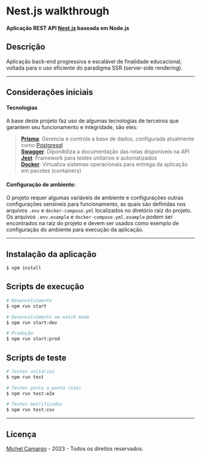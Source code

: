# Nest.js walkthrough
#### Aplicação REST API [Nest.js](https://github.com/nestjs/nest) baseada em Node.js


## Descrição
Aplicação back-end progressiva e escalável de finalidade educacional, voltada para o uso eficiente do paradigma SSR (server-side rendering).

---
## Considerações iniciais
#### Tecnologias
A base deste projeto faz uso de algumas tecnologias de terceiros que garantem seu funcionamento e integridade, são eles: 

> **[Prisma](https://www.prisma.io/)**: Gerencia e controla a base de dados, configurada atualmente como [Postgresql](https://www.postgresql.org/about/)
> <br>
> **[Swagger](https://swagger.io/)**: Diponibiliza a documentação das rotas disponíveis na API
> <br>
> **[Jest](https://jestjs.io/)**: Framework para testes unitários e automatizados
> <br>
> **[Docker](https://www.docker.com/)**: Virtualiza sistemas operacionais para entrega da aplicação em pacotes (containers)

#### Configuração de ambiente:
O projeto requer algumas variáveis de ambiente e configurações outras configurações sensíveis para funcionamento, as quais são definidas nos arquivos 
```.env``` e ```docker-compose.yml``` localizados no diretório raíz do projeto.
<br>
Os arquivos ```.env.example``` e ```docker-compose.yml.example``` podem ser encontrados na raíz do projeto e 
devem ser usados como exemplo de configuração do ambiente para execução da aplicação.

---

## Instalação da aplicação

```bash
$ npm install
```


## Scripts de execução

```bash
# Desenvolvimento
$ npm run start
```

```bash
# Desenvolvimento em watch mode
$ npm run start:dev
```

```bash
# Produção
$ npm run start:prod
```

## Scripts de teste

```bash
# Testes unitários
$ npm run test
```

```bash
# Testes ponta a ponta (e2e)
$ npm run test:e2e
```

```bash
# Testes metrificados
$ npm run test:cov
```

---


## Licença
[Michel Camargo](https://kamilmysliwiec.com) - 2023 - Todos os direitos reservados.
